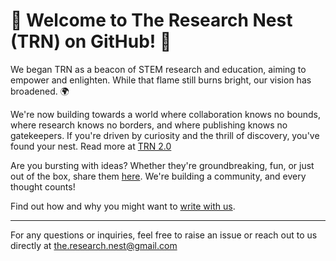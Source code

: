 # 🎉 Welcome to The Research Nest (TRN) on GitHub! 🎉

We began TRN as a beacon of STEM research and education, aiming to empower and enlighten. While that flame still burns bright, our vision has broadened. 🌍

We're now building towards a world where collaboration knows no bounds, where research knows no borders, and where publishing knows no gatekeepers. If you're driven by curiosity and the thrill of discovery, you've found your nest. Read more at [TRN 2.0](https://medium.com/the-research-nest/introducing-the-research-nest-2-0-a73f2d725343)

Are you bursting with ideas? Whether they're groundbreaking, fun, or just out of the box, share them [here](https://github.com/orgs/the-research-nest/discussions/categories/ideas). We're building a community, and every thought counts!

Find out how and why you might want to [write with us](https://medium.com/the-research-nest/trn-guest-blogging-2817c4ca31d3).

---

For any questions or inquiries, feel free to raise an issue or reach out to us directly at the.research.nest@gmail.com
